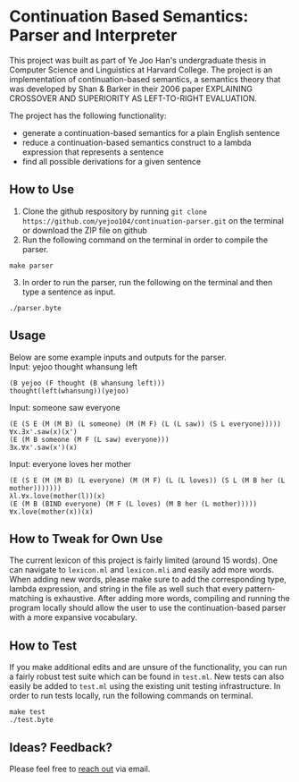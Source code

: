 # Continuation Based Semantics: Parser and Interpreter

This project was built as part of Ye Joo Han's undergraduate thesis in Computer Science and Linguistics at Harvard College. The project is an implementation of continuation-based semantics, a semantics theory that was developed by Shan & Barker in their 2006 paper EXPLAINING CROSSOVER AND SUPERIORITY AS LEFT-TO-RIGHT EVALUATION.

The project has the following functionality:
* generate a continuation-based semantics for a plain English sentence
* reduce a continuation-based semantics construct to a lambda expression that represents a sentence
* find all possible derivations for a given sentence

## How to Use
1. Clone the github respository by running `git clone https://github.com/yejoo104/continuation-parser.git` on the terminal or download the ZIP file on github
2. Run the following command on the terminal in order to compile the parser.
```console
make parser
```
3. In order to run the parser, run the following on the terminal and then type a sentence as input.
```console
./parser.byte
```

## Usage
Below are some example inputs and outputs for the parser.\
Input: yejoo thought whansung left
```console
(B yejoo (F thought (B whansung left)))
thought(left(whansung))(yejoo)
```

Input: someone saw everyone
```console
(E (S E (M (M B) (L someone) (M (M F) (L (L saw)) (S L everyone)))))
∀x.∃x'.saw(x)(x')
(E (M B someone (M F (L saw) everyone)))
∃x.∀x'.saw(x')(x)
```

Input: everyone loves her mother
```console
(E (S E (M (M B) (L everyone) (M (M F) (L (L loves)) (S L (M B her (L mother)))))))
λl.∀x.love(mother(l))(x)
(E (M B (BIND everyone) (M F (L loves) (M B her (L mother)))))
∀x.love(mother(x))(x)
```

## How to Tweak for Own Use
The current lexicon of this project is fairly limited (around 15 words). One can navigate to `lexicon.ml` and `lexicon.mli` and easily add more words. When adding new words, please make sure to add the corresponding type, lambda expression, and string in the file as well such that every pattern-matching is exhaustive. After adding more words, compiling and running the program locally should allow the user to use the continuation-based parser with a more expansive vocabulary.

## How to Test
If you make additional edits and are unsure of the functionality, you can run a fairly robust test suite which can be found in `test.ml`. New tests can also easily be added to `test.ml` using the existing unit testing infrastructure. In order to run tests locally, run the following commands on terminal.
```console
make test
./test.byte
```

## Ideas? Feedback?
Please feel free to [reach out](mailto:yejoo_han@college.harvard.edu) via email.
